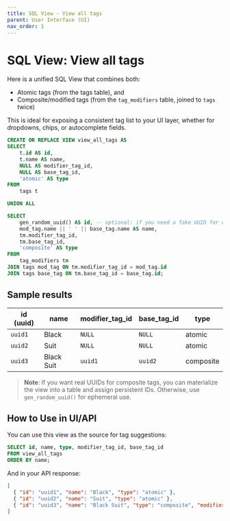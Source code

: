 ```yaml
---
title: SQL View - View all tags
parent: User Interface (UI)
nav_order: 1
---
```

# SQL View: View all tags

Here is a unified SQL View that combines both:

- Atomic tags (from the tags table), and
- Composite/modified tags (from the `tag_modifiers` table, joined to `tags` twice)

This is ideal for exposing a consistent tag list to your UI layer, whether for dropdowns, chips, or autocomplete fields.

```sql
CREATE OR REPLACE VIEW view_all_tags AS
SELECT
    t.id AS id,
    t.name AS name,
    NULL AS modifier_tag_id,
    NULL AS base_tag_id,
    'atomic' AS type
FROM
    tags t

UNION ALL

SELECT
    gen_random_uuid() AS id, -- optional: if you need a fake UUID for composite tags
    mod_tag.name || ' ' || base_tag.name AS name,
    tm.modifier_tag_id,
    tm.base_tag_id,
    'composite' AS type
FROM
    tag_modifiers tm
JOIN tags mod_tag ON tm.modifier_tag_id = mod_tag.id
JOIN tags base_tag ON tm.base_tag_id = base_tag.id;

```

## Sample results

| id (uuid) | name       | modifier_tag_id | base_tag_id | type      |
| --------- | ---------- | --------------- | ----------- | --------- |
| `uuid1`   | Black      | `NULL`          | `NULL`      | atomic    |
| `uuid2`   | Suit       | `NULL`          | `NULL`      | atomic    |
| `uuid3`   | Black Suit | `uuid1`         | `uuid2`     | composite |

> **Note**: If you want real UUIDs for composite tags, you can materialize the view into a table and assign persistent IDs. Otherwise, use `gen_random_uuid()` for ephemeral use.

## How to Use in UI/API

You can use this view as the source for tag suggestions:

```sql
SELECT id, name, type, modifier_tag_id, base_tag_id
FROM view_all_tags
ORDER BY name;
```

And in your API response:

```json
[
  { "id": "uuid1", "name": "Black", "type": "atomic" },
  { "id": "uuid2", "name": "Suit", "type": "atomic" },
  { "id": "uuid3", "name": "Black Suit", "type": "composite", "modifier_tag_id": "uuid1", "base_tag_id": "uuid2" }
]
```
